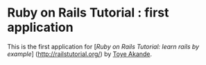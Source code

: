 # Ruby on Rails Tutorial : first application

This is the first application for [*Ruby on Rails Tutorial: learn rails by example*] (http://railstutorial.org/) by [Toye Akande](http://www.torosed.com/).
